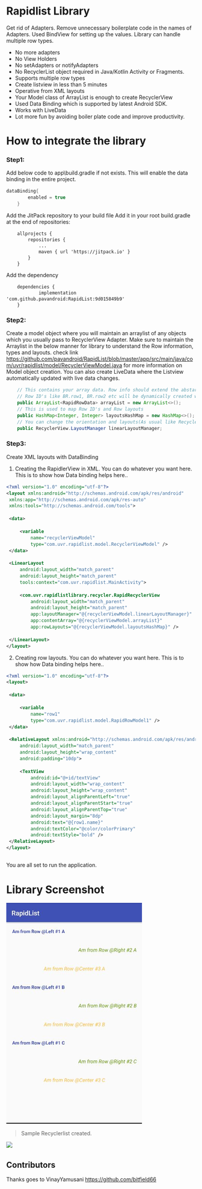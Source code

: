 # Rapidlist Library

Get rid of Adapters. Remove unnecessary boilerplate code in the names of Adapters. Used BindView for setting up the values. Library can handle multiple row types.
 - No more adapters
 - No View Holders
 - No setAdapters or notifyAdapters
 - No RecyclerList object required in Java/Kotlin Activity or Fragments.
 - Supports multiple row types
 - Create listview in less than 5 minutes
 - Operative from XML layouts
 - Your Model class of ArrayList is enough to create RecyclerView
 - Used Data Binding which is supported by latest Android SDK.
 - Works with LiveData
 - Lot more fun by avoiding boiler plate code and improve productivity.

# How to integrate the library

### Step1:
Add below code to app\build.gradle if not exists. This will enable the data binding in the entire project.
```gradle
dataBinding{
        enabled = true
    }
```

Add the JitPack repository to your build file
Add it in your root build.gradle at the end of repositories:
```
	allprojects {
		repositories {
			...
			maven { url 'https://jitpack.io' }
		}
	}
```
Add the dependency
```
	dependencies {
	        implementation 'com.github.pavandroid:RapidList:9d015849b9'
	}
```

### Step2:
Create a model object where you will maintain an arraylist of any objects which you usually pass to RecyclerView Adapter. Make sure to maintain the Arraylist in the below manner for library to understand the Row information, types and layouts. check link https://github.com/pavandroid/RapidList/blob/master/app/src/main/java/com/uvr/rapidlist/model/RecyclerViewModel.java for more information on Model object creation. You can also create LiveData where the Listview automatically updated with live data changes.
```Java
    // This contains your array data. Row info should extend the abstarct class RapidRowData. 
    // Row ID's like BR.row1, BR.row2 etc will be dynamically created while build time. Clean and build if not available.
    public ArrayList<RapidRowData> arrayList = new ArrayList<>();
    // This is used to map Row ID's and Row layouts
    public HashMap<Integer, Integer> layoutsHashMap = new HashMap<>();
    // You can change the orientation and layouts(As usual like Recyclerview)
    public RecyclerView.LayoutManager linearLayoutManager;
```

### Step3:
 Create XML layouts with DataBinding
   1. Creating the RapidlerView in XML. You can do whatever you want here. This is to show how Data binding helps here..
   ```XML
   <?xml version="1.0" encoding="utf-8"?>
<layout xmlns:android="http://schemas.android.com/apk/res/android"
    xmlns:app="http://schemas.android.com/apk/res-auto"
    xmlns:tools="http://schemas.android.com/tools">

    <data>

        <variable
            name="recyclerViewModel"
            type="com.uvr.rapidlist.model.RecyclerViewModel" />
    </data>

    <LinearLayout
        android:layout_width="match_parent"
        android:layout_height="match_parent"
        tools:context="com.uvr.rapidlist.MainActivity">

        <com.uvr.rapidlistlibrary.recycler.RapidRecyclerView
            android:layout_width="match_parent"
            android:layout_height="match_parent"
            app:layoutManager="@{recyclerViewModel.linearLayoutManager}"
            app:contentArray="@{recyclerViewModel.arrayList}"
            app:rowLayouts="@{recyclerViewModel.layoutsHashMap}" />

    </LinearLayout>
</layout>
   ```
   2. Creating row layouts. You can do whatever you want here. This is to show how Data binding helps here..
   
   ```xml
<?xml version="1.0" encoding="utf-8"?>
<layout>

    <data>

        <variable
            name="row1"
            type="com.uvr.rapidlist.model.RapidRowModel1" />
    </data>

    <RelativeLayout xmlns:android="http://schemas.android.com/apk/res/android"
        android:layout_width="match_parent"
        android:layout_height="wrap_content"
        android:padding="10dp">

        <TextView
            android:id="@+id/textView"
            android:layout_width="wrap_content"
            android:layout_height="wrap_content"
            android:layout_alignParentLeft="true"
            android:layout_alignParentStart="true"
            android:layout_alignParentTop="true"
            android:layout_margin="8dp"
            android:text="@{row1.name}"
            android:textColor="@color/colorPrimary"
            android:textStyle="bold" />
    </RelativeLayout>
</layout>
   ```
   
##
You are all set to run the application.
# Library Screenshot

![](https://raw.githubusercontent.com/pavandroid/RapidList/master/screenshots/Capture.JPG)

> Sample Recyclerlist created.

[![](https://jitpack.io/v/pavandroid/RapidList.svg)](https://jitpack.io/#pavandroid/RapidList)



## Contributors

Thanks goes to VinayYamusani  https://github.com/bitfield66

